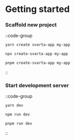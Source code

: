 # Getting started

### Scaffold new project

::code-group
  ```bash [Yarn]
  yarn create svarta-app my-app
  ```
  ```bash [NPM]
  npx create-svarta-app my-app
  ```
  ```bash [PNPM]
  pnpm create-svarta-app my-app
  ```
::

### Start development server

::code-group
  ```bash [Yarn]
  yarn dev
  ```
  ```bash [NPM]
  npm run dev
  ```
  ```bash [PNPM]
  pnpm run dev
  ```
::
